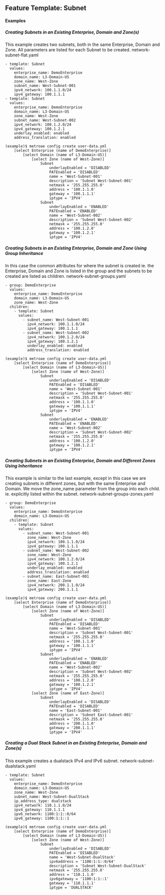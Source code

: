## Feature Template: Subnet
#### Examples

##### Creating Subnets in an Existing Enterprise, Domain and Zone(s)
This example creates two subnets, both in the same Enterprise, Domain and Zone. All parameters are listed for each Subnet to be created.  network-subnet-flat.yaml
```
- template: Subnet
  values:
    enterprise_name: DemoEnterprise
    domain_name: L3-Domain-US
    zone_name: West-Zone
    subnet_name: West-Subnet-001
    ipv4_network: 100.1.1.0/24
    ipv4_gateway: 100.1.1.1
- template: Subnet
  values:
    enterprise_name: DemoEnterprise
    domain_name: L3-Domain-US
    zone_name: West-Zone
    subnet_name: West-Subnet-002
    ipv4_network: 100.1.2.0/24
    ipv4_gateway: 100.1.2.1
    underlay_enabled: enabled
    address_translation: enabled

```
```
(example)$ metroae config create user-data.yml
    [select Enterprise (name of DemoEnterprise)]
        [select Domain (name of L3-Domain-US)]
            [select Zone (name of West-Zone)]
                Subnet
                    underlayEnabled = 'DISABLED'
                    PATEnabled = 'DISABLED'
                    name = 'West-Subnet-001'
                    description = 'Subnet West-Subnet-001'
                    netmask = '255.255.255.0'
                    address = '100.1.1.0'
                    gateway = '100.1.1.1'
                    iptype = 'IPV4'
                Subnet
                    underlayEnabled = 'ENABLED'
                    PATEnabled = 'ENABLED'
                    name = 'West-Subnet-002'
                    description = 'Subnet West-Subnet-002'
                    netmask = '255.255.255.0'
                    address = '100.1.2.0'
                    gateway = '100.1.2.1'
                    iptype = 'IPV4'

```

##### Creating Subnets in an Existing Enterprise, Domain and Zone Using Group Inheritance
In this case the common attributes for where the subnet is created ie. the Enterprise, Domain and Zone is listed in the group and the subnets to be created are listed as children.  network-subnet-groups.yaml
```
- group: DemoEnterprise
  values:
    enterprise_name: DemoEnterprise
    domain_name: L3-Domain-US
    zone_name: West-Zone
  children:
    - template: Subnet
      values:
        - subnet_name: West-Subnet-001
          ipv4_network: 100.1.1.0/24
          ipv4_gateway: 100.1.1.1
        - subnet_name: West-Subnet-002
          ipv4_network: 100.1.2.0/24
          ipv4_gateway: 100.1.2.1
          underlay_enabled: enabled
          address_translation: enabled

```
```
(example)$ metroae config create user-data.yml
    [select Enterprise (name of DemoEnterprise)]
        [select Domain (name of L3-Domain-US)]
            [select Zone (name of West-Zone)]
                Subnet
                    underlayEnabled = 'DISABLED'
                    PATEnabled = 'DISABLED'
                    name = 'West-Subnet-001'
                    description = 'Subnet West-Subnet-001'
                    netmask = '255.255.255.0'
                    address = '100.1.1.0'
                    gateway = '100.1.1.1'
                    iptype = 'IPV4'
                Subnet
                    underlayEnabled = 'ENABLED'
                    PATEnabled = 'ENABLED'
                    name = 'West-Subnet-002'
                    description = 'Subnet West-Subnet-002'
                    netmask = '255.255.255.0'
                    address = '100.1.2.0'
                    gateway = '100.1.2.1'
                    iptype = 'IPV4'

```

##### Creating Subnets in an Existing Enterprise, Domain and Different Zones Using Inheritance
This example is similar to the last example, except in this case we are creating subnets in different zones, but with the same Enterprise and Domain. We move the zone_name parameter from the group into each child. ie. explicitly listed within the subnet.  network-subnet-groups-zones.yaml
```
- group: DemoEnterprise
  values:
    enterprise_name: DemoEnterprise
    domain_name: L3-Domain-US
  children:
    - template: Subnet
      values:
        - subnet_name: West-Subnet-001
          zone_name: West-Zone
          ipv4_network: 100.1.1.0/24
          ipv4_gateway: 100.1.1.1
        - subnet_name: West-Subnet-002
          zone_name: West-Zone
          ipv4_network: 100.1.2.0/24
          ipv4_gateway: 100.1.2.1
          underlay_enabled: enabled
          address_translation: enabled
        - subnet_name: East-Subnet-001
          zone_name: East-Zone
          ipv4_network: 200.1.1.0/24
          ipv4_gateway: 200.1.1.1

```
```
(example)$ metroae config create user-data.yml
    [select Enterprise (name of DemoEnterprise)]
        [select Domain (name of L3-Domain-US)]
            [select Zone (name of West-Zone)]
                Subnet
                    underlayEnabled = 'DISABLED'
                    PATEnabled = 'DISABLED'
                    name = 'West-Subnet-001'
                    description = 'Subnet West-Subnet-001'
                    netmask = '255.255.255.0'
                    address = '100.1.1.0'
                    gateway = '100.1.1.1'
                    iptype = 'IPV4'
                Subnet
                    underlayEnabled = 'ENABLED'
                    PATEnabled = 'ENABLED'
                    name = 'West-Subnet-002'
                    description = 'Subnet West-Subnet-002'
                    netmask = '255.255.255.0'
                    address = '100.1.2.0'
                    gateway = '100.1.2.1'
                    iptype = 'IPV4'
            [select Zone (name of East-Zone)]
                Subnet
                    underlayEnabled = 'DISABLED'
                    PATEnabled = 'DISABLED'
                    name = 'East-Subnet-001'
                    description = 'Subnet East-Subnet-001'
                    netmask = '255.255.255.0'
                    address = '200.1.1.0'
                    gateway = '200.1.1.1'
                    iptype = 'IPV4'

```

##### Creating a Dual Stack Subnet in an Existing Enterprise, Domain and Zone(s)
This example creates a dualstack IPv4 and IPv6 subnet.  network-subnet-dualstack.yaml
```
- template: Subnet
  values:
    enterprise_name: DemoEnterprise
    domain_name: L3-Domain-US
    zone_name: West-Zone
    subnet_name: West-Subnet-DualStack
    ip_address_type: dualstack
    ipv4_network: 110.1.1.0/24
    ipv4_gateway: 110.1.1.1
    ipv6_network: 1100:1:1::0/64
    ipv6_gateway: 1100:1:1::1

```
```
(example)$ metroae config create user-data.yml
    [select Enterprise (name of DemoEnterprise)]
        [select Domain (name of L3-Domain-US)]
            [select Zone (name of West-Zone)]
                Subnet
                    underlayEnabled = 'DISABLED'
                    PATEnabled = 'DISABLED'
                    name = 'West-Subnet-DualStack'
                    ipv6address = '1100:1:1::0/64'
                    description = 'Subnet West-Subnet-DualStack'
                    netmask = '255.255.255.0'
                    address = '110.1.1.0'
                    ipv6gateway = '1100:1:1::1'
                    gateway = '110.1.1.1'
                    iptype = 'DUALSTACK'

```
